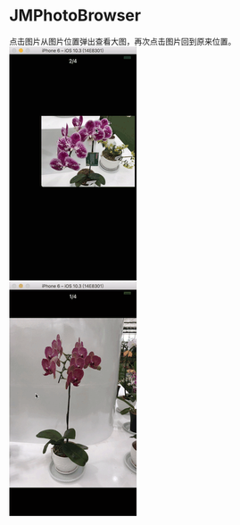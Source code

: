 # JMPhotoBrowser
点击图片从图片位置弹出查看大图，再次点击图片回到原来位置。<br/>
![image](https://raw.githubusercontent.com/LiuQingying/JMPhotoBrowser/master/images/20170813-135134.gif) <br/>
![image](https://raw.githubusercontent.com/LiuQingying/JMPhotoBrowser/master/images/20170813-135220.gif)
